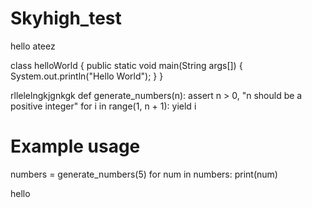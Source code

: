 # Skyhigh_test
hello ateez

class helloWorld
{
  public static void main(String args[])
  {
    System.out.println("Hello World");
  }
}

rllelelngkjgnkgk
def generate_numbers(n):
    assert n > 0, "n should be a positive integer"
    for i in range(1, n + 1):
        yield i

# Example usage
numbers = generate_numbers(5)
for num in numbers:
    print(num)


hello
